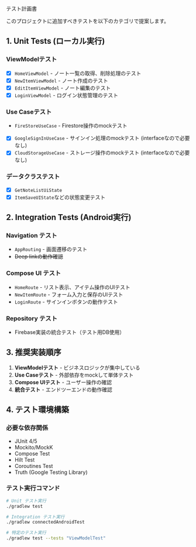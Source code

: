 テスト計画書

このプロジェクトに追加すべきテストを以下のカテゴリで提案します。

## 1. Unit Tests (ローカル実行)

### ViewModelテスト

- [x] `HomeViewModel` - ノート一覧の取得、削除処理のテスト
- [x] `NewItemViewModel` - ノート作成のテスト
- [x] `EditItemViewModel` - ノート編集のテスト
- [x] `LoginViewModel` - ログイン状態管理のテスト

### Use Caseテスト

- `FireStoreUseCase` - Firestore操作のmockテスト
- [x] `GoogleSignInUseCase` - サインイン処理のmockテスト (interfaceなので必要なし)
- [x] `CloudStorageUseCase` - ストレージ操作のmockテスト (interfaceなので必要なし)

### データクラステスト

- [x] `GetNoteListUiState`
- [x] `ItemSaveUIState`などの状態変更テスト

## 2. Integration Tests (Android実行)

### Navigation テスト

- `AppRouting` - 画面遷移のテスト
- ~~Deep linkの動作確認~~

### Compose UI テスト

- `HomeRoute` - リスト表示、アイテム操作のUIテスト
- `NewItemRoute` - フォーム入力と保存のUIテスト
- `LoginRoute` - サインインボタンの動作テスト

### Repository テスト

- Firebase実装の統合テスト（テスト用DB使用）

## 3. 推奨実装順序

1. **ViewModelテスト** - ビジネスロジックが集中している
2. **Use Caseテスト** - 外部依存をmockして単体テスト
3. **Compose UIテスト** - ユーザー操作の確認
4. **統合テスト** - エンドツーエンドの動作確認

## 4. テスト環境構築

### 必要な依存関係

- JUnit 4/5
- Mockito/MockK
- Compose Test
- Hilt Test
- Coroutines Test
- Truth (Google Testing Library)

### テスト実行コマンド

```bash
# Unit テスト実行
./gradlew test

# Integration テスト実行  
./gradlew connectedAndroidTest

# 特定のテスト実行
./gradlew test --tests "ViewModelTest"
```